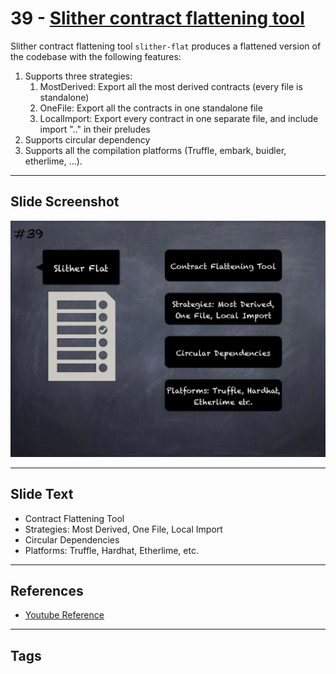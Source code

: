 
# 39 - [Slither contract flattening tool](./Slither%20contract%20flattening%20tool.md)

Slither contract flattening tool `slither-flat` produces a flattened version of the codebase with the following features:

1.  Supports three strategies:
	1.  MostDerived: Export all the most derived contracts (every file is standalone) 
	2.  OneFile: Export all the contracts in one standalone file
	3.  LocalImport: Export every contract in one separate file, and include import ".." in their preludes
2.  Supports circular dependency
3.  Supports all the compilation platforms (Truffle, embark, buidler, etherlime, ...).
___
## Slide Screenshot
![039.png](../../images/6.Audit%20Techniques%20and%20Tools%20101/039.png)
___
## Slide Text
- Contract Flattening Tool
- Strategies: Most Derived, One File, Local Import
- Circular Dependencies
- Platforms: Truffle, Hardhat, Etherlime, etc.
___
## References
- [Youtube Reference](https://youtu.be/QstpNY1IuqM?t=1302)
___
## Tags
